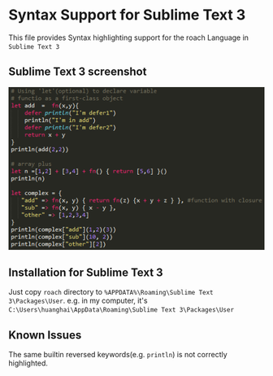 # Syntax Support for Sublime Text 3

This file provides Syntax highlighting support for the roach Language in `Sublime Text 3`

## Sublime Text 3 screenshot

![Sublime Text 3 screenshot](screenshot.png)


## Installation for Sublime Text 3

Just copy `roach` directory to `%APPDATA%\Roaming\Sublime Text 3\Packages\User`.
e.g. in my computer, it's `C:\Users\huanghai\AppData\Roaming\Sublime Text 3\Packages\User`

## Known Issues

The same builtin reversed keywords(e.g. `println`) is not correctly
highlighted.